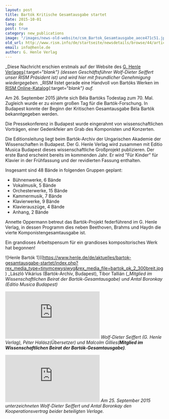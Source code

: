 ```yaml
---
layout: post
title: Bartók Kritische Gesamtausgabe startet
date: 2015-10-01
lang: de
post: true
category: new_publications
image: "/images/news-old-website/csm_Bartok_Gesamtausgabe_aece471c51.jpg"
old_url: http://www.rism.info/de/startseite/newsdetails/browse/44/article/64/bartok-complete-critical-edition-launched.html
email: info@henle.de
author: G. Henle Verlag
---
```


_Diese Nachricht erschien erstmals auf der Website des [G. Henle Verlages](https://www.henle.de/de/aktuelles/bartok-gesamtausgabe-startet/){:target="_blank"} (dessen Geschäftsführer Wolf-Dieter Seiffert unser RISM Präsident ist) und wird hier mit freundlicher Genehmigung wiedergegeben._ _RISM listet gerade eine Handvoll von Bartóks Werken im [RISM Online-Katalog](https://opac.rism.info/search?View=rism&author=bartok+bela){:target="_blank"} auf._

Am 26. September 2015 jährte sich Béla Bartóks Todestag zum 70. Mal. Zugleich wurde er zu einem großen Tag für die Bartók-Forschung. In Budapest konnte der Beginn der Kritischen Gesamtausgabe Béla Bartók bekanntgegeben werden.

Die Pressekonferenz in Budapest wurde eingerahmt von wissenschaftlichen Vorträgen, einer Gedenkfeier am Grab des Komponisten und Konzerten.

Die Editionsleitung liegt beim Bartók-Archiv der Ungarischen Akademie der Wissenschaften in Budapest. Der G. Henle Verlag wird zusammen mit Editio Musica Budapest dieses wissenschaftliche Großprojekt publizieren. Der erste Band erscheint bereits im kommenden Jahr. Er wird "Für Kinder" für Klavier in der Frühfassung und der revidierten Fassung enthalten.

Insgesamt sind 48 Bände in folgenden Gruppen geplant:

- Bühnenwerke, 6 Bände
- Vokalmusik, 5 Bände
- Orchesterwerke, 15 Bände
- Kammermusik, 7 Bände
- Klavierwerke, 9 Bände
- Klavierauszüge, 4 Bände
- Anhang, 2 Bände

Annette Oppermann betreut das Bartók-Projekt federführend im G. Henle Verlag, in dessen Programm dies neben Beethoven, Brahms und Haydn die vierte Komponistengesamtausgabe ist.

Ein grandioses Arbeitspensum für ein grandioses kompositorisches Werk hat begonnen!

![Henle Bartók 1]((https://www.henle.de/de/aktuelles/bartok-gesamtausgabe-startet/index.php?rex_media_type=tinymcewysiwyg&rex_media_file=bartok_pk_2_300breit.jpg)
_László Vikárius (Bartók-Archiv, Budapest), Tibor Tallián (__Mitglied im Wissenschaftlichen Beirat der Bartók-Gesamtausgabe) und Antal Boronkay (Editio Musica Budapest)_

![Henle Bartók 2](https://www.henle.de/de/aktuelles/bartok-gesamtausgabe-startet/index.php?rex_media_type=tinymcewysiwyg&rex_media_file=bartok_pk_1_300breit.jpg)
_Wolf-Dieter Seiffert (G. Henle Verlag), Péter Halász(Übersetzer) und Malcolm Gillies(__Mitglied im Wissenschaftlichen Beirat der Bartók-Gesamtausgabe)__._

![Henle Bartók 3](https://www.henle.de/de/aktuelles/bartok-gesamtausgabe-startet/index.php?rex_media_type=tinymcewysiwyg&rex_media_file=bartok_vertragsunterschrift_300breit.jpg)
_Am 25. September 2015 unterzeichneten Wolf-Dieter Seiffert und Antal Boronkay den Kooperationsvertrag beider beteiligten Verlage._

